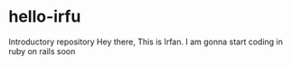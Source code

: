 # hello-irfu
Introductory repository
Hey there,
This is Irfan.
I am gonna start coding in ruby on rails soon
